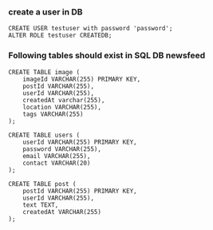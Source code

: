 ### create a user in DB
```
CREATE USER testuser with password 'password';
ALTER ROLE testuser CREATEDB;
```


### Following tables should exist in SQL DB newsfeed

```
CREATE TABLE image (
    imageId VARCHAR(255) PRIMARY KEY,
    postId VARCHAR(255),
    userId VARCHAR(255),
    createdAt varchar(255),
    location VARCHAR(255),
    tags VARCHAR(255)
);
```

```
CREATE TABLE users (
    userId VARCHAR(255) PRIMARY KEY,
    password VARCHAR(255),
    email VARCHAR(255),
    contact VARCHAR(20)
);
```

```
CREATE TABLE post (
    postId VARCHAR(255) PRIMARY KEY,
    userId VARCHAR(255),
    text TEXT,
    createdAt VARCHAR(255)
);
```